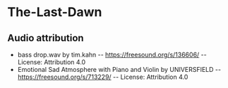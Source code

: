 # The-Last-Dawn


## Audio attribution

- bass drop.wav by tim.kahn -- https://freesound.org/s/136606/ -- License: Attribution 4.0
- Emotional Sad Atmosphere with Piano and Violin by UNIVERSFIELD -- https://freesound.org/s/713229/ -- License: Attribution 4.0
